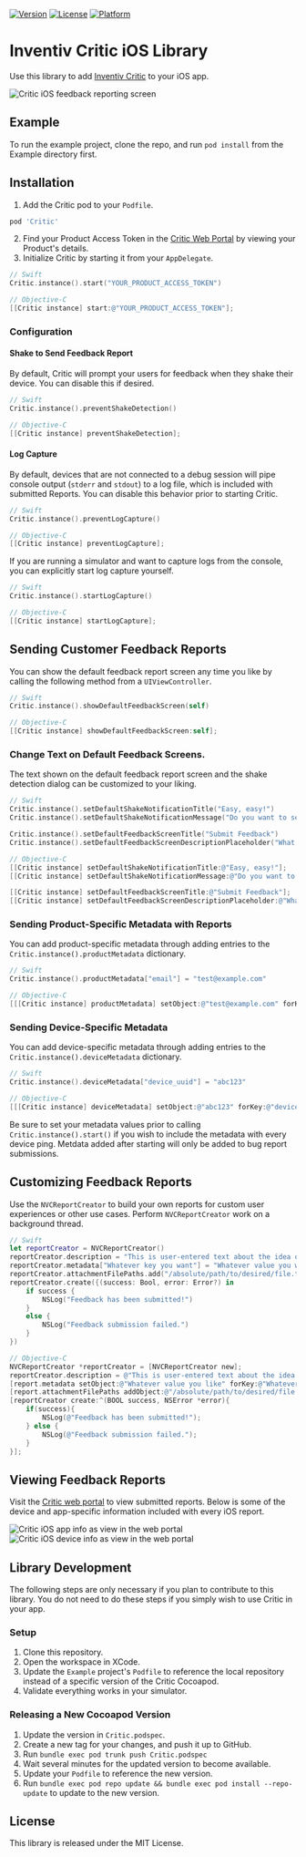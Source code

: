 [![Version](https://img.shields.io/cocoapods/v/Critic.svg?style=flat)](http://cocoapods.org/pods/Critic)
[![License](https://img.shields.io/cocoapods/l/Critic.svg?style=flat)](http://cocoapods.org/pods/Critic)
[![Platform](https://img.shields.io/cocoapods/p/Critic.svg?style=flat)](http://cocoapods.org/pods/Critic)

# Inventiv Critic iOS Library

Use this library to add [Inventiv Critic](https://inventiv.io/critic/) to your iOS app.

![Critic iOS feedback reporting screen](https://assets.inventiv.io/github/inventiv-critic-ios/critic-ios-half-shot-feedback-screen.png)

## Example

To run the example project, clone the repo, and run `pod install` from the Example directory first.

## Installation

1. Add the Critic pod to your `Podfile`.
```ruby
pod 'Critic'
```
2. Find your Product Access Token in the [Critic Web Portal](https://critic.inventiv.io/products) by viewing your Product's details.
3. Initialize Critic by starting it from your `AppDelegate`.
```swift
// Swift
Critic.instance().start("YOUR_PRODUCT_ACCESS_TOKEN")
```

```objective-c
// Objective-C
[[Critic instance] start:@"YOUR_PRODUCT_ACCESS_TOKEN"];
```
### Configuration

#### Shake to Send Feedback Report
By default, Critic will prompt your users for feedback when they shake their device. You can disable this if desired.
```swift
// Swift
Critic.instance().preventShakeDetection()
```

```objective-c
// Objective-C
[[Critic instance] preventShakeDetection];
```

#### Log Capture

By default, devices that are not connected to a debug session will pipe console output (`stderr` and `stdout`) to a log file, which is 
included with submitted Reports. You can disable this behavior prior to starting Critic.
```swift
// Swift
Critic.instance().preventLogCapture()
```

```objective-c
// Objective-C
[[Critic instance] preventLogCapture];
```

If you are running a simulator and want to capture logs from the console, you can explicitly start log capture yourself.
```swift
// Swift
Critic.instance().startLogCapture()
```

```objective-c
// Objective-C
[[Critic instance] startLogCapture];
```

## Sending Customer Feedback Reports

You can show the default feedback report screen any time you like by calling the following method from a `UIViewController`.
```swift
// Swift
Critic.instance().showDefaultFeedbackScreen(self)
```

```objective-c
// Objective-C
[[Critic instance] showDefaultFeedbackScreen:self];
```

### Change Text on Default Feedback Screens.

The text shown on the default feedback report screen and the shake detection dialog can be customized to your liking.
```swift
// Swift
Critic.instance().setDefaultShakeNotificationTitle("Easy, easy!")
Critic.instance().setDefaultShakeNotificationMessage("Do you want to send us feedback?")

Critic.instance().setDefaultFeedbackScreenTitle("Submit Feedback")
Critic.instance().setDefaultFeedbackScreenDescriptionPlaceholder("What's happening?\n\nPlease describe your problem or suggestion in as much detail as possible. Thank you for helping us out! 🙂");
```

```objective-c
// Objective-C
[[Critic instance] setDefaultShakeNotificationTitle:@"Easy, easy!"];
[[Critic instance] setDefaultShakeNotificationMessage:@"Do you want to send us feedback?"];

[[Critic instance] setDefaultFeedbackScreenTitle:@"Submit Feedback"];
[[Critic instance] setDefaultFeedbackScreenDescriptionPlaceholder:@"What's happening?\n\nPlease describe your problem or suggestion in as much detail as possible. Thank you for helping us out! 🙂"];
``` 

### Sending Product-Specific Metadata with Reports

You can add product-specific metadata through adding entries to the `Critic.instance().productMetadata` dictionary.
```swift
// Swift
Critic.instance().productMetadata["email"] = "test@example.com"
```

```objective-c
// Objective-C
[[[Critic instance] productMetadata] setObject:@"test@example.com" forKey:@"email"];
```

### Sending Device-Specific Metadata

You can add device-specific metadata through adding entries to the `Critic.instance().deviceMetadata` dictionary.
```swift
// Swift
Critic.instance().deviceMetadata["device_uuid"] = "abc123"
```

```objective-c
// Objective-C
[[[Critic instance] deviceMetadata] setObject:@"abc123" forKey:@"device_uuid"];
```

Be sure to set your metadata values prior to calling `Critic.instance().start()` if you wish to include the metadata with every device ping.
Metdata added after starting will only be added to bug report submissions.

## Customizing Feedback Reports

Use the `NVCReportCreator` to build your own reports for custom user experiences or other use cases. Perform `NVCReportCreator` work on a background thread.
```swift
// Swift
let reportCreator = NVCReportCreator()
reportCreator.description = "This is user-entered text about the idea or experience they wish to report."
reportCreator.metadata["Whatever key you want"] = "Whatever value you want"
reportCreator.attachmentFilePaths.add("/absolute/path/to/desired/file.txt")
reportCreator.create({(success: Bool, error: Error?) in
    if success {
        NSLog("Feedback has been submitted!")
    }
    else {
        NSLog("Feedback submission failed.")
    }
})
```

```objective-c
// Objective-C
NVCReportCreator *reportCreator = [NVCReportCreator new];
reportCreator.description = @"This is user-entered text about the idea or experience they wish to report.";
[report.metadata setObject:@"Whatever value you like" forKey:@"Whatever key you want"];
[report.attachmentFilePaths addObject:@"/absolute/path/to/desired/file.txt"];
[reportCreator create:^(BOOL success, NSError *error){
    if(success){
        NSLog(@"Feedback has been submitted!");
    } else {
        NSLog(@"Feedback submission failed.");
    }
}];
```

## Viewing Feedback Reports
Visit the [Critic web portal](https://critic.inventiv.io/) to view submitted reports. Below is some of the device and app-specific information included with every iOS report.

![Critic iOS app info as view in the web portal](https://assets.inventiv.io/github/inventiv-critic-ios/critic-ios-app-info.png)
![Critic iOS device info as view in the web portal](https://assets.inventiv.io/github/inventiv-critic-ios/critic-ios-device-info.png)

## Library Development

The following steps are only necessary if you plan to contribute to this library.
You do not need to do these steps if you simply wish to use Critic in your app.

### Setup

1. Clone this repository.
2. Open the workspace in XCode.
3. Update the `Example` project's `Podfile` to reference the local repository instead of a specific version of the Critic Cocoapod.
4. Validate everything works in your simulator.

### Releasing a New Cocoapod Version

1. Update the version in `Critic.podspec`.
2. Create a new tag for your changes, and push it up to GitHub.
3. Run `bundle exec pod trunk push Critic.podspec`
4. Wait several minutes for the updated version to become available.
5. Update your `Podfile` to reference the new version.
6. Run `bundle exec pod repo update && bundle exec pod install --repo-update` to update to the new version.

## License

This library is released under the MIT License.
